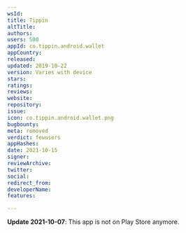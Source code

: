 ```yaml
---
wsId: 
title: Tippin
altTitle: 
authors: 
users: 500
appId: co.tippin.android.wallet
appCountry: 
released: 
updated: 2019-10-22
version: Varies with device
stars: 
ratings: 
reviews: 
website: 
repository: 
issue: 
icon: co.tippin.android.wallet.png
bugbounty: 
meta: removed
verdict: fewusers
appHashes: 
date: 2021-10-15
signer: 
reviewArchive: 
twitter: 
social: 
redirect_from: 
developerName: 
features: 

---
```


**Update 2021-10-07**: This app is not on Play Store anymore.
